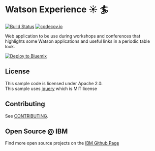# Watson Experience :sunny: :surfer:
[![Build Status](https://travis-ci.org/germanattanasio/watson-experience.svg?branch=master)](http://travis-ci.org/germanattanasio/watson-experience)
[![codecov.io](https://codecov.io/github/germanattanasio/watson-experience/coverage.svg?branch=master)](https://codecov.io/github/germanattanasio/watson-experience?branch=master)


Web application to be use during workshops and conferences that highlights some Watson applications and useful links in a periodic table look.

[![Deploy to Bluemix](https://bluemix.net/deploy/button.png)](https://bluemix.net/deploy?repository=https://github.com/germanattanasio/watson-experience)

## License

  This sample code is licensed under Apache 2.0.  
  This sample uses [jquery](https://jquery.com/) which is MIT license

## Contributing

  See [CONTRIBUTING](CONTRIBUTING.md).

## Open Source @ IBM
  Find more open source projects on the [IBM Github Page](http://ibm.github.io/)

[cloud_foundry]: https://github.com/cloudfoundry/cli
[getting_started]: http://www.ibm.com/smarterplanet/us/en/ibmwatson/developercloud/doc/getting_started/
[sign_up]: https://console.ng.bluemix.net/registration/
